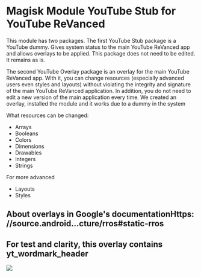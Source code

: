 # Magisk Module YouTube Stub for YouTube ReVanced

This module has two packages.
 The first YouTube Stub package is a YouTube dummy. Gives system status to the main YouTube ReVanced app and allows overlays to be applied. This package does not need to be edited. It remains as is.

 The second YouTube Overlay package is an overlay for the main YouTube ReVanced app. With it, you can change resources (especially advanced users even styles and layouts) without violating the integrity and signature of the main YouTube ReVanced application. In addition, you do not need to edit a new version of the main application every time. We created an overlay, installed the module and it works due to a dummy in the system

 What resources can be changed:
 - Arrays
 - Booleans
 - Colors
 - Dimensions
 - Drawables
 - Integers
 - Strings

 For more advanced
 - Layouts
 - Styles

## About overlays in Google's documentationHttps: //source.android...cture/rros#static-rros

## For test and clarity, this overlay contains yt_wordmark_header

![](https://github.com/PycmShoma/YouTubeStub_for_YouTubeReVanced/blob/main/assets/youtube_premium.png)
